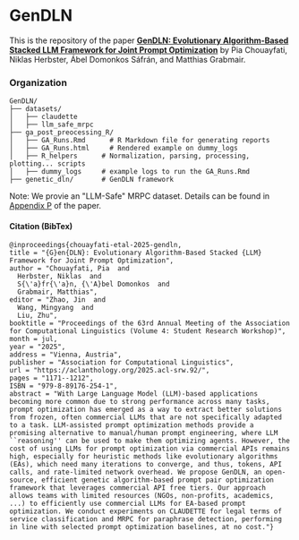 # GenDLN

This is the repository of the paper [**GenDLN: Evolutionary Algorithm-Based Stacked LLM Framework for Joint Prompt Optimization**](https://aclanthology.org/2025.acl-srw.92/) by Pia Chouayfati, Niklas Herbster, Ábel Domonkos Sáfrán, and Matthias Grabmair.

### Organization

    GenDLN/
    ├── datasets/
    │   ├── claudette
    │   ├── llm_safe_mrpc
    ├── ga_post_preocessing_R/
    │   ├── GA_Runs.Rmd      # R Markdown file for generating reports
    │   ├── GA_Runs.html     # Rendered example on dummy_logs
    │   ├── R_helpers      # Normalization, parsing, processing, plotting... scripts
    │   ├── dummy_logs     # example logs to run the GA_Runs.Rmd
    ├── genetic_dln/       # GenDLN framework



Note: We provie an "LLM-Safe" MRPC dataset. Details can be found in [Appendix P](https://aclanthology.org/2025.acl-srw.92.pdf) of the paper.

#### Citation (BibTex)

    @inproceedings{chouayfati-etal-2025-gendln,
    title = "{G}en{DLN}: Evolutionary Algorithm-Based Stacked {LLM} Framework for Joint Prompt Optimization",
    author = "Chouayfati, Pia  and
      Herbster, Niklas  and
      S{\'a}fr{\'a}n, {\'A}bel Domonkos  and
      Grabmair, Matthias",
    editor = "Zhao, Jin  and
      Wang, Mingyang  and
      Liu, Zhu",
    booktitle = "Proceedings of the 63rd Annual Meeting of the Association for Computational Linguistics (Volume 4: Student Research Workshop)",
    month = jul,
    year = "2025",
    address = "Vienna, Austria",
    publisher = "Association for Computational Linguistics",
    url = "https://aclanthology.org/2025.acl-srw.92/",
    pages = "1171--1212",
    ISBN = "979-8-89176-254-1",
    abstract = "With Large Language Model (LLM)-based applications becoming more common due to strong performance across many tasks, prompt optimization has emerged as a way to extract better solutions from frozen, often commercial LLMs that are not specifically adapted to a task. LLM-assisted prompt optimization methods provide a promising alternative to manual/human prompt engineering, where LLM ``reasoning'' can be used to make them optimizing agents. However, the cost of using LLMs for prompt optimization via commercial APIs remains high, especially for heuristic methods like evolutionary algorithms (EAs), which need many iterations to converge, and thus, tokens, API calls, and rate-limited network overhead. We propose GenDLN, an open-source, efficient genetic algorithm-based prompt pair optimization framework that leverages commercial API free tiers. Our approach allows teams with limited resources (NGOs, non-profits, academics, ...) to efficiently use commercial LLMs for EA-based prompt optimization. We conduct experiments on CLAUDETTE for legal terms of service classification and MRPC for paraphrase detection, performing in line with selected prompt optimization baselines, at no cost."}

